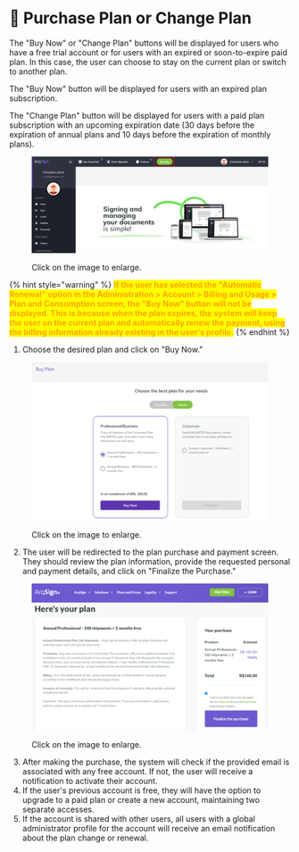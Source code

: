 # 🛒 Purchase Plan or Change Plan

The "Buy Now" or "Change Plan" buttons will be displayed for users who have a free trial account or for users with an expired or soon-to-expire paid plan. In this case, the user can choose to stay on the current plan or switch to another plan.&#x20;

The "Buy Now" button will be displayed for users with an expired plan subscription.&#x20;

The "Change Plan" button will be displayed for users with a paid plan subscription with an upcoming expiration date (30 days before the expiration of annual plans and 10 days before the expiration of monthly plans).

<figure><img src="../.gitbook/assets/01 (1).png" alt=""><figcaption><p>Click on the image to enlarge.</p></figcaption></figure>

{% hint style="warning" %}
<mark style="color:orange;">**If the user has selected the "Automatic Renewal" option in the Administration > Account > Billing and Usage > Plan and Consumption screen, the "Buy Now" button will not be displayed. This is because when the plan expires, the system will keep the user on the current plan and automatically renew the payment, using the billing information already existing in the user's profile.**</mark>
{% endhint %}

1. Choose the desired plan and click on "Buy Now."

<figure><img src="../.gitbook/assets/02 (1).png" alt=""><figcaption><p>Click on the image to enlarge.</p></figcaption></figure>

2. The user will be redirected to the plan purchase and payment screen. They should review the plan information, provide the requested personal and payment details, and click on "Finalize the Purchase."

<figure><img src="../.gitbook/assets/06 (1).png" alt=""><figcaption><p>Click on the image to enlarge.</p></figcaption></figure>

3. After making the purchase, the system will check if the provided email is associated with any free account. If not, the user will receive a notification to activate their account.
4. If the user's previous account is free, they will have the option to upgrade to a paid plan or create a new account, maintaining two separate accesses.
5. If the account is shared with other users, all users with a global administrator profile for the account will receive an email notification about the plan change or renewal.

